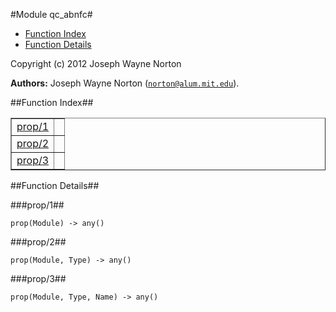 

#Module qc_abnfc#
* [Function Index](#index)
* [Function Details](#functions)


Copyright (c) 2012 Joseph Wayne Norton

__Authors:__ Joseph Wayne Norton ([`norton@alum.mit.edu`](mailto:norton@alum.mit.edu)).<a name="index"></a>

##Function Index##


<table width="100%" border="1" cellspacing="0" cellpadding="2" summary="function index"><tr><td valign="top"><a href="#prop-1">prop/1</a></td><td></td></tr><tr><td valign="top"><a href="#prop-2">prop/2</a></td><td></td></tr><tr><td valign="top"><a href="#prop-3">prop/3</a></td><td></td></tr></table>


<a name="functions"></a>

##Function Details##

<a name="prop-1"></a>

###prop/1##


`prop(Module) -> any()`

<a name="prop-2"></a>

###prop/2##


`prop(Module, Type) -> any()`

<a name="prop-3"></a>

###prop/3##


`prop(Module, Type, Name) -> any()`

